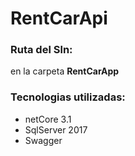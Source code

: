 # RentCarApi

### Ruta del Sln:

  en la carpeta **RentCarApp**
  
### Tecnologias utilizadas:
- netCore 3.1
- SqlServer 2017
- Swagger


  
  
